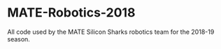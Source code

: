 # MATE-Robotics-2018
All code used by the MATE Silicon Sharks robotics team for the 2018-19 season.


